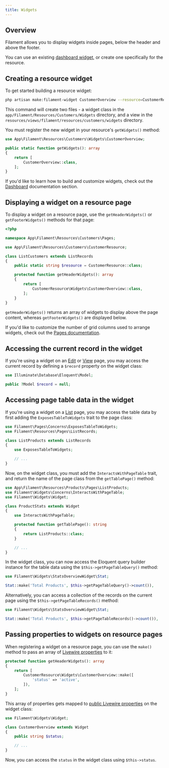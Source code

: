 ```yaml
---
title: Widgets
---
```

## Overview

Filament allows you to display widgets inside pages, below the header and above the footer.

You can use an existing [dashboard widget](../dashboard), or create one specifically for the resource.

## Creating a resource widget

To get started building a resource widget:

```bash
php artisan make:filament-widget CustomerOverview --resource=CustomerResource
```

This command will create two files - a widget class in the `app/Filament/Resources/Customers/Widgets` directory, and a view in the `resources/views/filament/resources/customers/widgets` directory.

You must register the new widget in your resource's `getWidgets()` method:

```php
use App\Filament\Resources\Customers\Widgets\CustomerOverview;

public static function getWidgets(): array
{
    return [
        CustomerOverview::class,
    ];
}
```

If you'd like to learn how to build and customize widgets, check out the [Dashboard](../dashboard) documentation section.

## Displaying a widget on a resource page

To display a widget on a resource page, use the `getHeaderWidgets()` or `getFooterWidgets()` methods for that page:

```php
<?php

namespace App\Filament\Resources\Customers\Pages;

use App\Filament\Resources\Customers\CustomerResource;

class ListCustomers extends ListRecords
{
    public static string $resource = CustomerResource::class;

    protected function getHeaderWidgets(): array
    {
        return [
            CustomerResource\Widgets\CustomerOverview::class,
        ];
    }
}
```

`getHeaderWidgets()` returns an array of widgets to display above the page content, whereas `getFooterWidgets()` are displayed below.

If you'd like to customize the number of grid columns used to arrange widgets, check out the [Pages documentation](../pages#customizing-the-widgets-grid).

## Accessing the current record in the widget

If you're using a widget on an [Edit](editing-records) or [View](viewing-records) page, you may access the current record by defining a `$record` property on the widget class:

```php
use Illuminate\Database\Eloquent\Model;

public ?Model $record = null;
```

## Accessing page table data in the widget

If you're using a widget on a [List](listing-records) page, you may access the table data by first adding the `ExposesTableToWidgets` trait to the page class:

```php
use Filament\Pages\Concerns\ExposesTableToWidgets;
use Filament\Resources\Pages\ListRecords;

class ListProducts extends ListRecords
{
    use ExposesTableToWidgets;

    // ...
}
```

Now, on the widget class, you must add the `InteractsWithPageTable` trait, and return the name of the page class from the `getTablePage()` method:

```php
use App\Filament\Resources\Products\Pages\ListProducts;
use Filament\Widgets\Concerns\InteractsWithPageTable;
use Filament\Widgets\Widget;

class ProductStats extends Widget
{
    use InteractsWithPageTable;

    protected function getTablePage(): string
    {
        return ListProducts::class;
    }

    // ...
}
```

In the widget class, you can now access the Eloquent query builder instance for the table data using the `$this->getPageTableQuery()` method:

```php
use Filament\Widgets\StatsOverviewWidget\Stat;

Stat::make('Total Products', $this->getPageTableQuery()->count()),
```

Alternatively, you can access a collection of the records on the current page using the `$this->getPageTableRecords()` method:

```php
use Filament\Widgets\StatsOverviewWidget\Stat;

Stat::make('Total Products', $this->getPageTableRecords()->count()),
```

## Passing properties to widgets on resource pages

When registering a widget on a resource page, you can use the `make()` method to pass an array of [Livewire properties](https://livewire.laravel.com/docs/properties) to it:

```php
protected function getHeaderWidgets(): array
{
    return [
        CustomerResource\Widgets\CustomerOverview::make([
            'status' => 'active',
        ]),
    ];
}
```

This array of properties gets mapped to [public Livewire properties](https://livewire.laravel.com/docs/properties) on the widget class:

```php
use Filament\Widgets\Widget;

class CustomerOverview extends Widget
{
    public string $status;

    // ...
}
```

Now, you can access the `status` in the widget class using `$this->status`.
